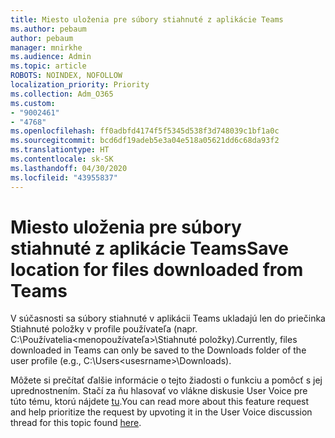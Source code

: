 ```yaml
---
title: Miesto uloženia pre súbory stiahnuté z aplikácie Teams
ms.author: pebaum
author: pebaum
manager: mnirkhe
ms.audience: Admin
ms.topic: article
ROBOTS: NOINDEX, NOFOLLOW
localization_priority: Priority
ms.collection: Adm_O365
ms.custom:
- "9002461"
- "4768"
ms.openlocfilehash: ff0adbfd4174f5f5345d538f3d748039c1bf1a0c
ms.sourcegitcommit: bcd6df19adeb5e3a04e518a05621dd6c68da93f2
ms.translationtype: HT
ms.contentlocale: sk-SK
ms.lasthandoff: 04/30/2020
ms.locfileid: "43955837"
---
```

# <a name="save-location-for-files-downloaded-from-teams"></a><span data-ttu-id="5813b-102">Miesto uloženia pre súbory stiahnuté z aplikácie Teams</span><span class="sxs-lookup"><span data-stu-id="5813b-102">Save location for files downloaded from Teams</span></span>

<span data-ttu-id="5813b-103">V súčasnosti sa súbory stiahnuté v aplikácii Teams ukladajú len do priečinka Stiahnuté položky v profile používateľa (napr. C:\Používatelia\<menopoužívateľa>\Stiahnuté položky).</span><span class="sxs-lookup"><span data-stu-id="5813b-103">Currently, files downloaded in Teams can only be saved to the Downloads folder of the user profile (e.g., C:\Users\<usesrname>\Downloads).</span></span>

<span data-ttu-id="5813b-104">Môžete si prečítať ďalšie informácie o tejto žiadosti o funkciu a pomôcť s jej uprednostnením. Stačí za ňu hlasovať vo vlákne diskusie User Voice pre túto tému, ktorú nájdete [tu](https://microsoftteams.uservoice.com/forums/555103-public/suggestions/18693262-have-the-download-function-of-files-allow-you-to-s).</span><span class="sxs-lookup"><span data-stu-id="5813b-104">You can read more about this feature request and help prioritize the request by upvoting it in the User Voice discussion thread for this topic found [here](https://microsoftteams.uservoice.com/forums/555103-public/suggestions/18693262-have-the-download-function-of-files-allow-you-to-s).</span></span>
